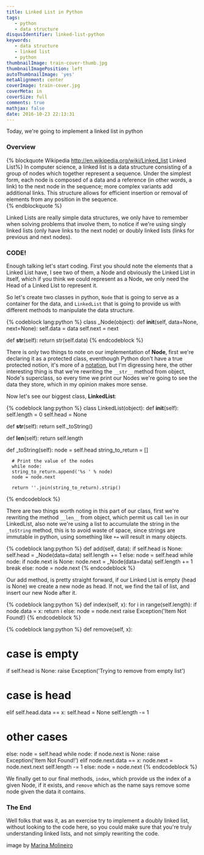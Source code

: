 ```yaml
---
title: Linked List in Python
tags:
   - python
   - data structure
disqusIdentifier: linked-list-python
keywords:
   - data structure
   - linked list
   - python
thumbnailImage: train-cover-thumb.jpg
thumbnailImagePosition: left
autoThumbnailImage: 'yes'
metaAlignment: center
coverImage: train-cover.jpg
coverMeta: in
coverSize: full
comments: true
mathjax: false
date: 2016-10-23 22:13:31
---
```

Today, we're going to implement a linked list in python

<!-- more -->

### Overview

{% blockquote Wikipedia http://en.wikipedia.org/wiki/Linked_list Linked List%}
In computer science, a linked list is a data structure consisting of a group
of nodes which together represent a sequence. Under the simplest form, each
node is composed of a data and a reference (in other words, a link) to the
next node in the sequence; more complex variants add additional links. This
structure allows for efficient insertion or removal of elements from any
position in the sequence.  
{% endblockquote %}


Linked Lists are really simple data structures, we only have to remember when solving problems that
involve them, to notice if we're using singly linked lists (only have links to the next node) or
doubly linked lists (links for previous and next nodes).

### CODE!

Enough talking let's start coding. First you should note the elements that a
Linked List have, I see two of them, a Node and obviously the Linked List in
itself, which if you think we could represent as a Node, we only need
the Head of a Linked List to represent it.

So let's create two classes in python, `Node` that is going to serve as a
container for the data, and `LinkedList` that is going to provide us with
different methods to manipulate the data structure.

{% codeblock lang:python  %}
class _Node(object):
   def __init__(self, data=None, next=None):
      self.data = data
      self.next = next

   def __str__(self):
      return str(self.data)
{% endcodeblock  %}

There is only two things to note on our implementation of **Node**, first we're
declaring it as a protected class, eventhough Python don't have a true
protected notion, it's more of a [notation](https://google-styleguide.googlecode.com/svn/trunk/pyguide.html#Naming), but I'm digressing here, the other interesting thing is that we're rewriting the `__str__`
method from object, Node's superclass, so every time we print our Nodes we're going to see the data they store, which in my opinion makes more sense.

Now let's see our biggest class, **LinkedList**:

{% codeblock lang:python %}
class LinkedList(object):
   def __init__(self):
      self.length = 0
      self.head = None

   def __str__(self):
      return self._toString()

   def __len__(self):
      return self.length

   def _toString(self):
      node = self.head
      string_to_return = []

      # Print the value of the nodes
      while node:
      string_to_return.append('%s ' % node)
      node = node.next

      return ''.join(string_to_return).strip()
{% endcodeblock %}

There are two things worth noting in this part of our class, first we're rewriting the method
`__len__` from object, which permit us call `len` in our LinkedList, also note we're using a list
to accumulate the string in the `_toString` method, this is to avoid waste of space, since strings
are immutable in python, using something like `+=` will result in many objects.

{% codeblock lang:python %}
def add(self, data):
   if self.head is None:
      self.head = _Node(data=data)
      self.length += 1
   else:
      node = self.head
      while node:
         if node.next is None:
            node.next = _Node(data=data)
            self.length += 1
            break
         else:
            node = node.next
{% endcodeblock %}

Our add method, is pretty straight forward, if our Linked List is empty (head is None) we create a
new node as head. If not, we find the tail of list, and insert our new Node after it.

{% codeblock lang:python %}
def index(self, x):
   for i in range(self.length):
      if node.data = x:
         return i
      else:
         node = node.next
   raise Exception('Item Not Found!)
{% endcodeblock %}

{% codeblock lang:python %}
def remove(self, x):
   # case is empty
   if self.head is None:
      raise Exception('Trying to remove from empty list')
   # case is head
   elif self.head.data == x:
      self.head = None
      self.length -= 1
   # other cases
   else:
      node = self.head
      while node:
         if node.next is None:
            raise Exception('Item Not Found!')
         elif node.next.data == x:
            node.next = node.next.next
            self.length -= 1
         else:
            node = node.next
{% endcodeblock %}

We finally get to our final methods, `index`, which provide us the index of a given Node, if it exists, and `remove` which as the name says remove some node given the data it contains.

### The End

Well folks that was it, as an exercise try to implement a doubly linked list, without looking to the code here, so you could make sure that you're truly understanding linked lists, and not simply rewriting the code.

image by [Marina Molineiro](https://unsplash.com/search/train?photo=kRqA1yFZp1s)
